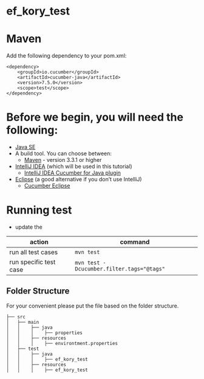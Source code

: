 # ef_kory_test


# Maven
Add the following dependency to your pom.xml:
```
<dependency>
    <groupId>io.cucumber</groupId>
    <artifactId>cucumber-java</artifactId>
    <version>7.5.0</version>
    <scope>test</scope>
</dependency>
```

# Before we begin, you will need the following:

- [Java SE](https://www.oracle.com/technetwork/java/javase/downloads/index-jsp-138363.html)
- A build tool. You can choose between:
  - [Maven](https://maven.apache.org/index.html) - version 3.3.1 or higher
- [IntelliJ IDEA](https://www.jetbrains.com/idea/) (which will be used in this tutorial)
  - [IntelliJ IDEA Cucumber for Java plugin](https://plugins.jetbrains.com/plugin/7212-cucumber-for-java)
- [Eclipse](https://www.eclipse.org/) (a good alternative if you don’t use IntelliJ)
  - [Cucumber Eclipse](https://cucumber.github.io/cucumber-eclipse/)

# Running test
- update the 

| action                  | command                                   |
|-------------------------|-------------------------------------------|
| run all test cases      | `mvn test`                                |
| run specific test case  | `mvn test -Dcucumber.filter.tags="@tags"` |


## Folder Structure
For your convenient please put the file based on the folder structure.

```
├── src
│   ├── main
│   │    ├── java
│   │    │    ├── properties
│   │    ├── resources
│   │    │    ├── environtment.properties
│   ├── test
│   │    ├── java
│   │    │    ├── ef_kory_test
│   │    ├── resources
│   │    │    ├── ef_kory_test
```

